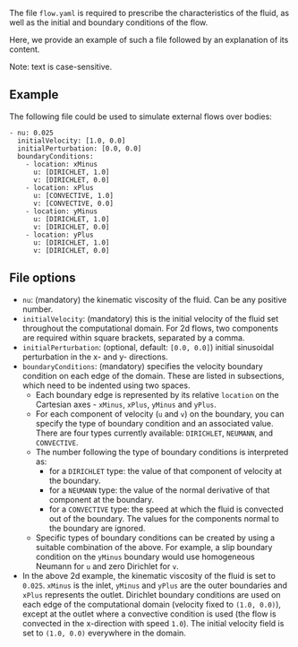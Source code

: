 The file `flow.yaml` is required to prescribe the characteristics of the fluid, as well as the initial and boundary conditions of the flow.

Here, we provide an example of such a file followed by an explanation of its content.

Note: text is case-sensitive.


## Example
The following file could be used to simulate external flows over bodies:

    - nu: 0.025
      initialVelocity: [1.0, 0.0]
      initialPerturbation: [0.0, 0.0]
      boundaryConditions:
        - location: xMinus
          u: [DIRICHLET, 1.0]
          v: [DIRICHLET, 0.0]
        - location: xPlus
          u: [CONVECTIVE, 1.0]
          v: [CONVECTIVE, 0.0]
        - location: yMinus
          u: [DIRICHLET, 1.0]
          v: [DIRICHLET, 0.0]
        - location: yPlus
          u: [DIRICHLET, 1.0]
          v: [DIRICHLET, 0.0]


## File options
* `nu`: (mandatory) the kinematic viscosity of the fluid. Can be any positive number.
* `initialVelocity`: (mandatory) this is the initial velocity of the fluid set throughout the computational domain. For 2d flows, two components are required within square brackets, separated by a comma.
* `initialPerturbation`: (optional, default: `[0.0, 0.0]`) initial sinusoidal perturbation in the x- and y- directions.
* `boundaryConditions`: (mandatory) specifies the velocity boundary condition on each edge of the domain. These are listed in subsections, which need to be indented using two spaces.
  * Each boundary edge is represented by its relative `location` on the Cartesian axes - `xMinus`, `xPlus`, `yMinus` and `yPlus`.
  * For each component of velocity (`u` and `v`) on the boundary, you can specify the type of boundary condition and an associated value. There are four types currently available: `DIRICHLET`, `NEUMANN`, and `CONVECTIVE`.
  * The number following the type of boundary conditions is interpreted as:
    * for a `DIRICHLET` type: the value of that component of velocity at the boundary.
    * for a `NEUMANN` type: the value of the normal derivative of that component at the boundary.
    * for a `CONVECTIVE` type: the speed at which the fluid is convected out of the boundary. The values for the components normal to the boundary are ignored.
  * Specific types of boundary conditions can be created by using a suitable combination of the above. For example, a slip boundary condition on the `yMinus` boundary would use homogeneous Neumann for `u` and zero Dirichlet for `v`.
* In the above 2d example, the kinematic viscosity of the fluid is set to `0.025`. `xMinus` is the inlet, `yMinus` and `yPlus` are the outer boundaries and `xPlus` represents the outlet. Dirichlet boundary conditions are used on each edge of the computational domain (velocity fixed to `(1.0, 0.0)`), except at the outlet where a convective condition is used (the flow is convected in the x-direction with speed `1.0`). The initial velocity field is set to `(1.0, 0.0)` everywhere in the domain.
